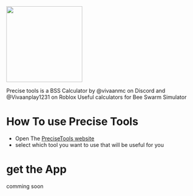 <img src="https://tahj-s.github.io/Precise-Tools-Pack/Precise%20Tools%20logo%20Transparent.png" width="200">

Precise tools is a BSS Calculator by @vivaanmc on Discord and @Vivaanplay1231 on Roblox
Useful calculators for Bee Swarm Simulator

# How To use Precise Tools
- Open The [PreciseTools website](https://precisetools.netlify.app)
- select which tool you want to use that will be useful for you
# get the App
comming soon
